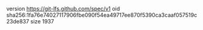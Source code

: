 version https://git-lfs.github.com/spec/v1
oid sha256:1fa76e74027117906fbe090f54ea49717ee870f5390ca3caaf057519c23de837
size 1937
